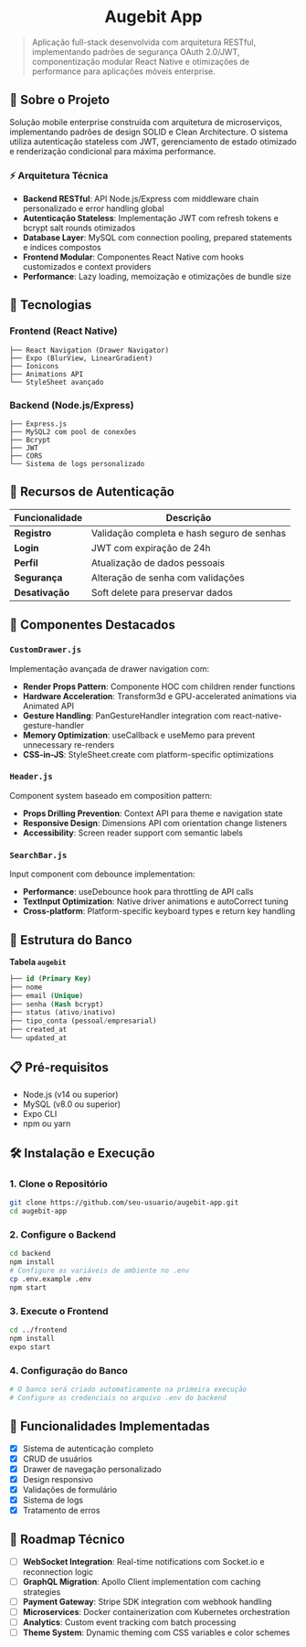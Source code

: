 <div align="center">
  
  # Augebit App
</div>

> Aplicação full-stack desenvolvida com arquitetura RESTful, implementando padrões de segurança OAuth 2.0/JWT, componentização modular React Native e otimizações de performance para aplicações móveis enterprise.

## 🎯 Sobre o Projeto

Solução mobile enterprise construída com arquitetura de microserviços, implementando padrões de design SOLID e Clean Architecture. O sistema utiliza autenticação stateless com JWT, gerenciamento de estado otimizado e renderização condicional para máxima performance.

### ⚡ Arquitetura Técnica

- **Backend RESTful**: API Node.js/Express com middleware chain personalizado e error handling global
- **Autenticação Stateless**: Implementação JWT com refresh tokens e bcrypt salt rounds otimizados
- **Database Layer**: MySQL com connection pooling, prepared statements e índices compostos
- **Frontend Modular**: Componentes React Native com hooks customizados e context providers
- **Performance**: Lazy loading, memoização e otimizações de bundle size

## 🚀 Tecnologias

### Frontend (React Native)
```
├── React Navigation (Drawer Navigator)
├── Expo (BlurView, LinearGradient)
├── Ionicons
├── Animations API
└── StyleSheet avançado
```

### Backend (Node.js/Express)
```
├── Express.js
├── MySQL2 com pool de conexões
├── Bcrypt
├── JWT
├── CORS
└── Sistema de logs personalizado
```

## 🔐 Recursos de Autenticação

| Funcionalidade | Descrição |
|---|---|
| **Registro** | Validação completa e hash seguro de senhas |
| **Login** | JWT com expiração de 24h |
| **Perfil** | Atualização de dados pessoais |
| **Segurança** | Alteração de senha com validações |
| **Desativação** | Soft delete para preservar dados |

## 🎨 Componentes Destacados

### `CustomDrawer.js`
Implementação avançada de drawer navigation com:
- **Render Props Pattern**: Componente HOC com children render functions
- **Hardware Acceleration**: Transform3d e GPU-accelerated animations via Animated API
- **Gesture Handling**: PanGestureHandler integration com react-native-gesture-handler
- **Memory Optimization**: useCallback e useMemo para prevent unnecessary re-renders
- **CSS-in-JS**: StyleSheet.create com platform-specific optimizations

### `Header.js`
Component system baseado em composition pattern:
- **Props Drilling Prevention**: Context API para theme e navigation state
- **Responsive Design**: Dimensions API com orientation change listeners
- **Accessibility**: Screen reader support com semantic labels

### `SearchBar.js`
Input component com debounce implementation:
- **Performance**: useDebounce hook para throttling de API calls
- **TextInput Optimization**: Native driver animations e autoCorrect tuning
- **Cross-platform**: Platform-specific keyboard types e return key handling

## 💾 Estrutura do Banco

**Tabela `augebit`**
```sql
├── id (Primary Key)
├── nome
├── email (Unique)
├── senha (Hash bcrypt)
├── status (ativo/inativo)
├── tipo_conta (pessoal/empresarial)
├── created_at
└── updated_at
```

## 📋 Pré-requisitos

- Node.js (v14 ou superior)
- MySQL (v8.0 ou superior)
- Expo CLI
- npm ou yarn

## 🛠️ Instalação e Execução

### 1. Clone o Repositório
```bash
git clone https://github.com/seu-usuario/augebit-app.git
cd augebit-app
```

### 2. Configure o Backend
```bash
cd backend
npm install
# Configure as variáveis de ambiente no .env
cp .env.example .env
npm start
```

### 3. Execute o Frontend
```bash
cd ../frontend
npm install
expo start
```

### 4. Configuração do Banco
```bash
# O banco será criado automaticamente na primeira execução
# Configure as credenciais no arquivo .env do backend
```

## 📱 Funcionalidades Implementadas

- [x] Sistema de autenticação completo
- [x] CRUD de usuários
- [x] Drawer de navegação personalizado
- [x] Design responsivo
- [x] Validações de formulário
- [x] Sistema de logs
- [x] Tratamento de erros

## 🔮 Roadmap Técnico

- [ ] **WebSocket Integration**: Real-time notifications com Socket.io e reconnection logic
- [ ] **GraphQL Migration**: Apollo Client implementation com caching strategies
- [ ] **Payment Gateway**: Stripe SDK integration com webhook handling
- [ ] **Microservices**: Docker containerization com Kubernetes orchestration
- [ ] **Analytics**: Custom event tracking com batch processing
- [ ] **Theme System**: Dynamic theming com CSS variables e color schemes

</div>
